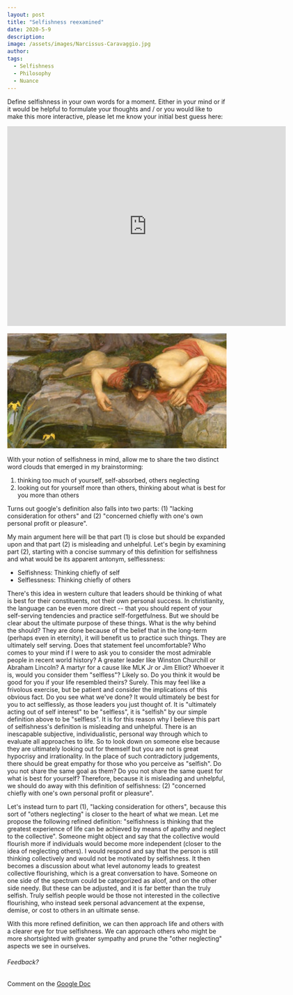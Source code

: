 ```yaml
---
layout: post
title: "Selfishness reexamined"
date: 2020-5-9
description: 
image: /assets/images/Narcissus-Caravaggio.jpg
author: 
tags: 
  - Selfishness
  - Philosophy
  - Nuance
---
```

Define selfishness in your own words for a moment. Either in your mind or if it would be helpful to formulate your thoughts and / or you would like to make this more interactive, please let me know your initial best guess here:

<iframe src="https://docs.google.com/forms/d/e/1FAIpQLSe2bOWLTisZTnyvUpGlm0EgZJBd0kQrOi4Bmua-viMAYqLe_w/viewform?embedded=true" width="640" height="459" frameborder="0" marginheight="0" marginwidth="0">Loading…</iframe>

![Placeholder](/assets/images/narcissist-painting-18.jpg#full)

With your notion of selfishness in mind, allow me to share the two distinct word clouds that emerged in my brainstorming:
1. thinking too much of yourself, self-absorbed, others neglecting
2. looking out for yourself more than others, thinking about what is best for you more than others

Turns out google's definition also falls into two parts: (1) "lacking consideration for others" and (2) "concerned chiefly with one's own personal profit or pleasure". 

My main argument here will be that part (1) is close but should be expanded upon and that part (2) is misleading and unhelpful. Let's begin by examining part (2), starting with a concise summary of this definition for selfishness and what would be its apparent antonym, selflessness:
- Selfishness: Thinking chiefly of self
- Selflessness: Thinking chiefly of others

There's this idea in western culture that leaders should be thinking of what is best for their constituents, not their own personal success. In christianity, the language can be even more direct -- that you should repent of your self-serving tendencies and practice self-forgetfulness. But we should be clear about the ultimate purpose of these things. What is the why behind the should? They are done because of the belief that in the long-term (perhaps even in eternity), it will benefit us to practice such things. They are ultimately self serving. Does that statement feel uncomfortable? Who comes to your mind if I were to ask you to consider the most admirable people in recent world history? A greater leader like Winston Churchill or Abraham Lincoln? A martyr for a cause like MLK Jr or Jim Elliot? Whoever it is, would you consider them "selfless"? Likely so. Do you think it would be good for you if your life resembled theirs? Surely. This may feel like a frivolous exercise, but be patient and consider the implications of this obvious fact. Do you see what we've done? It would ultimately be best for you to act selflessly, as those leaders you just thought of. It is "ultimately acting out of self interest" to be "selfless", it is "selfish" by our simple definition above to be "selfless". It is for this reason why I believe this part of selfishness's definition is misleading and unhelpful. There is an inescapable subjective, individualistic, personal way through which to evaluate all approaches to life. So to look down on someone else because they are ultimately looking out for themself but you are not is great hypocrisy and irrationality. In the place of such contradictory judgements, there should be great empathy for those who you perceive as "selfish". Do you not share the same goal as them? Do you not share the same quest for what is best for yourself? Therefore, because it is misleading and unhelpful, we should do away with this definition of selfishness: (2) "concerned chiefly with one's own personal profit or pleasure". 

Let's instead turn to part (1), "lacking consideration for others", because this sort of "others neglecting" is closer to the heart of what we mean. Let me propose the following refined definition: "selfishness is thinking that the greatest experience of life can be achieved by means of apathy and neglect to the collective". Someone might object and say that the collective would flourish more if individuals would become more independent (closer to the idea of neglecting others). I would respond and say that the person is still thinking collectively and would not be motivated by selfishness. It then becomes a discussion about what level autonomy leads to greatest collective flourishing, which is a great conversation to have. Someone on one side of the spectrum could be categorized as aloof, and on the other side needy. But these can be adjusted, and it is far better than the truly selfish. Truly selfish people would be those not interested in the collective flourishing, who instead seek personal advancement at the expense, demise, or cost to others in an ultimate sense. 

With this more refined definition, we can then approach life and others with a clearer eye for true selfishness. We can approach others who might be more shortsighted with greater sympathy and prune the "other neglecting" aspects we see in ourselves.

###### Feedback?
Comment on the [Google Doc](https://docs.google.com/document/d/16-ibe5TYLz57FqWKRych_YCeGfyajaeGSK0jCLFrljg/edit?usp=sharing)
